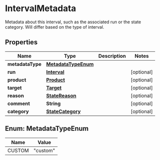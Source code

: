 

# IntervalMetadata

Metadata about this interval, such as the associated run or the state category. Will differ based on the type of interval. 

## Properties

| Name | Type | Description | Notes |
|------------ | ------------- | ------------- | -------------|
|**metadataType** | [**MetadataTypeEnum**](#MetadataTypeEnum) |  |  |
|**run** | [**Interval**](Interval.md) |  |  [optional] |
|**product** | [**Product**](Product.md) |  |  [optional] |
|**target** | [**Target**](Target.md) |  |  [optional] |
|**reason** | [**StateReason**](StateReason.md) |  |  [optional] |
|**comment** | **String** |  |  [optional] |
|**category** | [**StateCategory**](StateCategory.md) |  |  [optional] |



## Enum: MetadataTypeEnum

| Name | Value |
|---- | -----|
| CUSTOM | &quot;custom&quot; |



